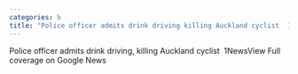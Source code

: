 ```yaml
---
categories: b
title: "Police officer admits drink driving killing Auckland cyclist  1News"
---
```

Police officer admits drink driving, killing Auckland cyclist&nbsp;&nbsp;1NewsView Full coverage on Google News